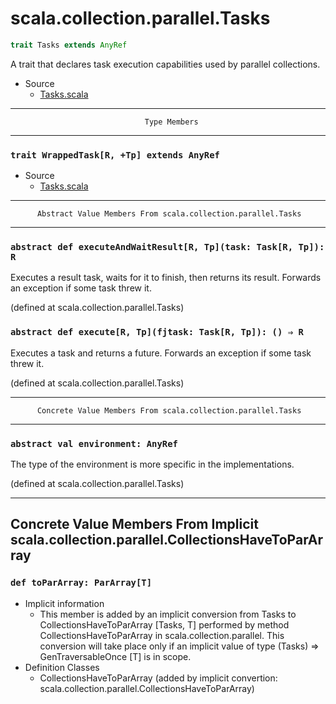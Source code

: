 
#                       scala.collection.parallel.Tasks                       #

```scala
trait Tasks extends AnyRef
```

A trait that declares task execution capabilities used by parallel collections.

* Source
  * [Tasks.scala](https://github.com/scala/scala/tree/6d09a1ba5f/src/library/scala/collection/parallel/Tasks.scala#L1)


--------------------------------------------------------------------------------
                                  Type Members
--------------------------------------------------------------------------------


### `trait WrappedTask[R, +Tp] extends AnyRef`                               ###

* Source
  * [Tasks.scala](https://github.com/scala/scala/tree/6d09a1ba5f/src/library/scala/collection/parallel/Tasks.scala#L1)


--------------------------------------------------------------------------------
          Abstract Value Members From scala.collection.parallel.Tasks
--------------------------------------------------------------------------------


### `abstract def executeAndWaitResult[R, Tp](task: Task[R, Tp]): R`         ###

Executes a result task, waits for it to finish, then returns its result.
Forwards an exception if some task threw it.

(defined at scala.collection.parallel.Tasks)


### `abstract def execute[R, Tp](fjtask: Task[R, Tp]): () ⇒ R`               ###

Executes a task and returns a future. Forwards an exception if some task threw
it.

(defined at scala.collection.parallel.Tasks)


--------------------------------------------------------------------------------
          Concrete Value Members From scala.collection.parallel.Tasks
--------------------------------------------------------------------------------


### `abstract val environment: AnyRef`                                       ###

The type of the environment is more specific in the implementations.

(defined at scala.collection.parallel.Tasks)


--------------------------------------------------------------------------------
Concrete Value Members From Implicit scala.collection.parallel.CollectionsHaveToParArray
--------------------------------------------------------------------------------


### `def toParArray: ParArray[T]`                                            ###

* Implicit information
  * This member is added by an implicit conversion from Tasks to
    CollectionsHaveToParArray [Tasks, T] performed by method
    CollectionsHaveToParArray in scala.collection.parallel. This conversion will
    take place only if an implicit value of type (Tasks) ⇒ GenTraversableOnce [T]
    is in scope.
* Definition Classes
  * CollectionsHaveToParArray
(added by implicit convertion: scala.collection.parallel.CollectionsHaveToParArray)
